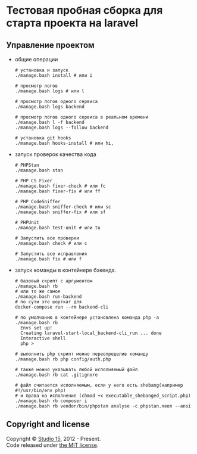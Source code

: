 # Тестовая пробная сборка для старта проекта на laravel

## Управление проектом
- общие операции
    ```shell
    # установка и запуск
    ./manage.bash install # или i
  
    # просмотр логов
    ./manage.bash logs # или l
  
    # просмотр логов одного сервиса
    ./manage.bash logs backend

    # просмотр логов одного сервиса в реальном времени
    ./manage.bash l -f backend
    ./manage.bash logs --follow backend
  
    # установка git hooks 
    ./manage.bash hooks-install # или hi,
    ```
- запуск проверок качества кода
    ```shell
    # PHPStan
    ./manage.bash stan

    # PHP CS Fixer
    ./manage.bash fixer-check # или fc
    ./manage.bash fixer-fix # или ff

    # PHP_CodeSniffer
    ./manage.bash sniffer-check # или sc
    ./manage.bash sniffer-fix # или sf
  
    # PHPUnit
    ./manage.bash test-unit # или tu
  
    # Запустить все проверки  
    ./manage.bash check # или c
  
    # Запустить все исправления  
    ./manage.bash fix # или f
    ```
- запуск команды в контейнере бэкенда.
    ```shell
    # базовый скрипт с аргументом
    ./manage.bash rb
    # или то же самое 
    ./manage.bash run-backend
    # по сути это шорткат для
    docker-compose run --rm backend-cli

    # по умолчанию в контейнере установлена команда php -a
    ./manage.bash rb
      Envs set up!
      Creating laravel-start-local_backend-cli_run ... done
      Interactive shell
      php >

    # выполнить php скрипт можно переопределив команду
    ./manage.bash rb php config/auth.php

    # также можно указывать любой исполняемый файл
    ./manage.bash rb cat .gitignore
  
    # файл считается исполняемым, если у него есть shebang(например #!/usr/bin/env php)
    # и права на исполнение (chmod +x executable_shebanged_script.php)
    ./manage.bash rb composer i
    ./manage.bash rb vendor/bin/phpstan analyse -c phpstan.neon --ansi
    ```

## Copyright and license

Copyright © [Studio 15](http://15web.ru), 2012 - Present.   
Code released under [the MIT license](https://opensource.org/licenses/MIT).